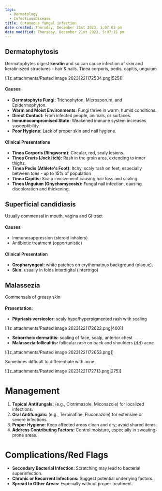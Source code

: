 ```yaml
---
tags:
  - Dermatology
  - InfectiousDisease
title: Cutaneous fungal infection
date created: Thursday, December 21st 2023, 5:07:02 pm
date modified: Thursday, December 21st 2023, 5:07:15 pm
---
```

## Dermatophytosis

Dermatophytes digest **keratin** and so can cause infection of skin and keratiniszed structures - hair & nails. Tinea corporis, pedis, capitis, unguium

![[z_attachments/Pasted image 20231221172534.png|525]]

#### Causes

- **Dermatophyte Fungi:** Trichophyton, Microsporum, and Epidermophyton.
- **Warm and Moist Environments:** Fungi thrive in warm, humid conditions.
- **Direct Contact:** From infected people, animals, or surfaces.
- **Immunocompromised State:** Weakened immune system increases susceptibility.
- **Poor Hygiene:** Lack of proper skin and nail hygiene.

#### Clinical Presentations

- **Tinea Corporis (Ringworm):** Circular, red, scaly lesions.
- **Tinea Cruris (Jock Itch):** Rash in the groin area, extending to inner thighs.
- **Tinea Pedis (Athlete's Foot):** Itchy, scaly rash on feet, especially between toes - up to 15% of population
- **Tinea Capitis:** Scalp involvement causing hair loss and scaling.
- **Tinea Unguium (Onychomycosis):** Fungal nail infection, causing discoloration and thickening.

## Superficial candidiasis

Usually commensal in mouth, vagina and GI tract

#### Causes 

- Immunosuppression (steroid inhalers)
- Antibiotic treatment (opportunistic)

#### Clinical Presentation

- **Oropharyngeal:** white patches on erythematous background (plaque).
- **Skin:** usually in folds interdigital (intertrigo)

## Malassezia

Commensals of greasy skin

#### Presentation:

- **Pityriasis versicolor:** scaly hypo/hyperpigmented rash with scaling

![[z_attachments/Pasted image 20231221172622.png|400]]

- **Seborrheic dermatitis:** scaling of face, scalp, anterior chest
- **Malassezia folliculitis:** follicular rash on back and shoulders ($\Delta \Delta$) acne

![[z_attachments/Pasted image 20231221172653.png]]

Sometimes difficult to differentiate with acne

![[z_attachments/Pasted image 20231221172713.png|275]]


# Management

1. **Topical Antifungals:** (e.g., Clotrimazole, Miconazole) for localized infections.
2. **Oral Antifungals:** (e.g., Terbinafine, Fluconazole) for extensive or severe infections.
3. **Proper Hygiene:** Keep affected areas clean and dry; avoid shared items.
4. **Address Contributing Factors:** Control moisture, especially in sweating-prone areas.

# Complications/Red Flags

- **Secondary Bacterial Infection:** Scratching may lead to bacterial superinfection.
- **Chronic or Recurrent Infections:** Suggest potential underlying factors.
- **Spread to Other Areas:** Especially without proper treatment.